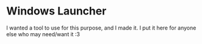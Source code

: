 # Windows Launcher

I wanted a tool to use for this purpose, and I made it. I put it here for anyone else who may need/want it :3
